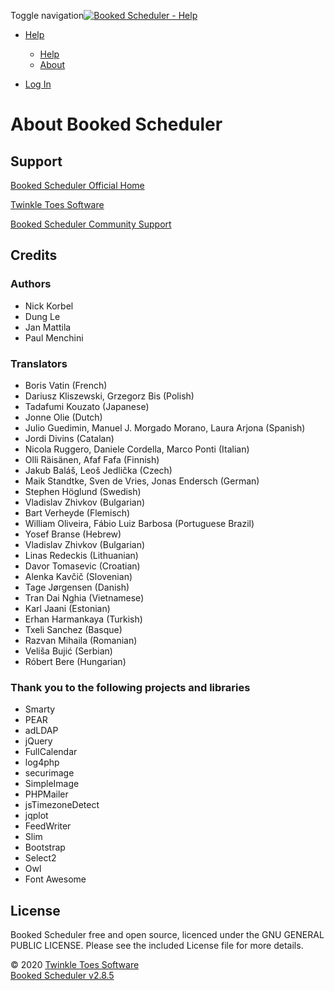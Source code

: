 Toggle navigation[![Booked Scheduler - Help](images/custom-logo.jpg "Booked Scheduler - Help")](dashboard.php)

- [Help](#)
  - [Help](https://www.bookedscheduler.com/help/usage)
  - [About](help.php?ht=about)

- [Log In](index.php)

# About Booked Scheduler

## Support

[Booked Scheduler Official Home](https://www.bookedscheduler.com)

[Twinkle Toes Software](https://www.twinkletoessoftware.com)

[Booked Scheduler Community Support](https://forums.bookedscheduler.com)

## Credits

### Authors

- Nick Korbel
- Dung Le
- Jan Mattila
- Paul Menchini

### Translators

- Boris Vatin (French)
- Dariusz Kliszewski, Grzegorz Bis (Polish)
- Tadafumi Kouzato (Japanese)
- Jonne Olie (Dutch)
- Julio Guedimin, Manuel J. Morgado Morano, Laura Arjona (Spanish)
- Jordi Divins (Catalan)
- Nicola Ruggero, Daniele Cordella, Marco Ponti (Italian)
- Olli Räisänen, Afaf Fafa (Finnish)
- Jakub Baláš, Leoš Jedlička (Czech)
- Maik Standtke, Sven de Vries, Jonas Endersch (German)
- Stephen Höglund (Swedish)
- Vladislav Zhivkov (Bulgarian)
- Bart Verheyde (Flemisch)
- William Oliveira, Fábio Luiz Barbosa (Portuguese Brazil)
- Yosef Branse (Hebrew)
- Vladislav Zhivkov (Bulgarian)
- Linas Redeckis (Lithuanian)
- Davor Tomasevic (Croatian)
- Alenka Kavčič (Slovenian)
- Tage Jørgensen (Danish)
- Tran Dai Nghia (Vietnamese)
- Karl Jaani (Estonian)
- Erhan Harmankaya (Turkish)
- Txeli Sanchez (Basque)
- Razvan Mihaila (Romanian)
- Veliša Bujić (Serbian)
- Róbert Bere (Hungarian)

### Thank you to the following projects and libraries

- Smarty
- PEAR
- adLDAP
- jQuery
- FullCalendar
- log4php
- securimage
- SimpleImage
- PHPMailer
- jsTimezoneDetect
- jqplot
- FeedWriter
- Slim
- Bootstrap
- Select2
- Owl
- Font Awesome

## License

Booked Scheduler free and open source, licenced under the GNU GENERAL PUBLIC LICENSE. Please see the included License file for more details.

 © 2020 [Twinkle Toes Software](http://www.twinkletoessoftware.com)   
[Booked Scheduler v2.8.5](http://www.bookedscheduler.com)